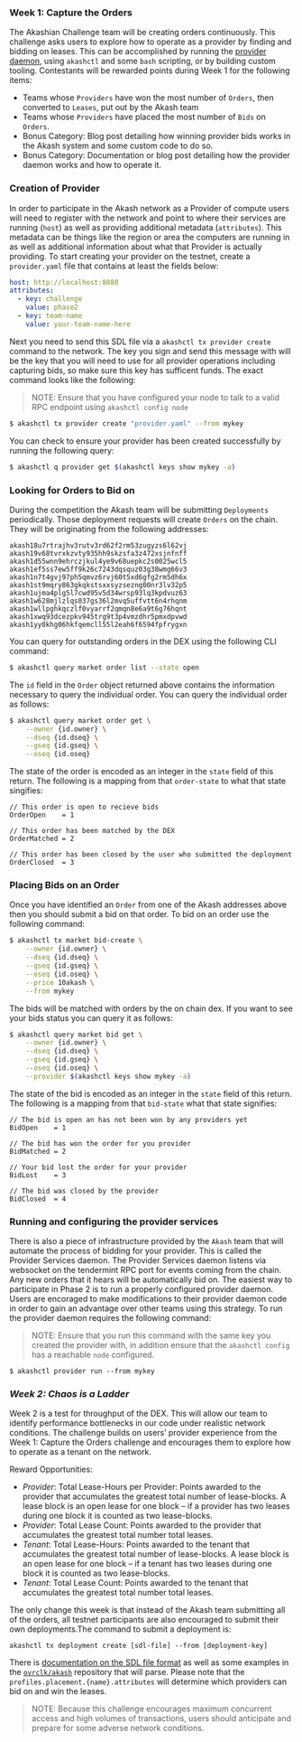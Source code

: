 ### **Week 1: Capture the Orders**

The Akashian Challenge team will be creating orders continuously. This challenge asks users to explore how to operate as a provider by finding and bidding on leases. This can be accomplished by running the [provider daemon](https://github.com/ovrclk/akash/tree/master/provider), using `akashctl` and some `bash` scripting, or by building custom tooling. Contestants will be rewarded points during Week 1 for the following items:

- Teams whose `Providers` have won the most number of `Orders`, then converted to `Leases`, put out by the Akash team
- Teams whose `Providers` have placed the most number of `Bids` on `Orders`.
- Bonus Category: Blog post detailing how winning provider bids works in the Akash system and some custom code to do so.
- Bonus Category: Documentation or blog post detailing how the provider daemon works and how to operate it.

### Creation of Provider

In order to participate in the Akash network as a Provider of compute users will need to register with the network and point to where their services are running (`host`) as well as providing additional metadata (`attributes`). This metadata can be things like the region or area the computers are running in as well as additional information about what that Provider is actually providing. To start creating your provider on the testnet, create a `provider.yaml` file that contains at least the fields below:

```yaml
host: http://localhost:8080
attributes:
  - key: challenge
    value: phase2
  - key: team-name
    value: your-team-name-here
```

Next you need to send this SDL file via a `akashctl tx provider create` command to the network. The key you sign and send this message with will be the key that you will need to use for all provider operations including capturing bids, so make sure this key has sufficent funds. The exact command looks like the following:

> NOTE: Ensure that you have configured your node to talk to a valid RPC endpoint using `akashctl config node`

```bash
$ akashctl tx provider create "provider.yaml" --from mykey
```

You can check to ensure your provider has been created successfully by running the following query:

```bash
$ akashctl q provider get $(akashctl keys show mykey -a)
```

### Looking for Orders to Bid on

During the competition the Akash team will be submitting `Deployments` periodically. Those deployment requests will create `Orders` on the chain. They will be originating from the following addresses:

```
akash18u7rtrajhv3rutv3rd62f2rm53zugyzs6l62vj
akash19v68tvrxkzvty935hh9skzsfa3z472xsjnfnff
akash1d55wnn9ehrczjkul4ye9v68uepkc2s0025wcl5
akash1ef5ss7ew5ff9k26c7243dqsquz03g38wmg66v3
akash1n7t4gvj97ph5qmvz6rvj60t5xd6gfg2rm5dh6x
akash1st9mqry863gkqkstsxxsyzsezng00nr3lv32p5
akash1ujma4plg5l7cwd95v5d34wrsp93lq3kpdvuz63
akash1w628mjlzlqs037gs36l2mvq5uffvtt6n4rhqnm
akash1wllpghkqczlf0vyarrf2qmqn8e6a9t6g76hqnt
akash1xwq93dcezpkv945trg9t3p4vmzdhr5pmxdpvwd
akash1yy0khg06hkfqemcll55l2eah6f6594fpfrygxn
```

You can query for outstanding orders in the DEX using the following CLI command:

```bash
$ akashctl query market order list --state open
```


The `id` field in the `Order` object returned above contains the information necessary to query the individual order. You can query the individual order as follows:

```bash
$ akashctl query market order get \
    --owner {id.owner} \
    --dseq {id.dseq} \
    --gseq {id.gseq} \
    --oseq {id.oseq}
```

The state of the order is encoded as an integer in the `state` field of this return. The following is a mapping from that `order-state` to what that state singifies:

```
// This order is open to recieve bids
OrderOpen    = 1

// This order has been matched by the DEX
OrderMatched = 2

// This order has been closed by the user who submitted the deployment
OrderClosed  = 3
```

### Placing Bids on an Order

Once you have identified an `Order` from one of the Akash addresses above then you should submit a bid on that order. To bid on an order use the following command:

```bash
$ akashctl tx market bid-create \
    --owner {id.owner} \
    --dseq {id.dseq} \
    --gseq {id.gseq} \
    --oseq {id.oseq} \
    --price 10akash \
    --from mykey
```

The bids will be matched with orders by the on chain dex. If you want to see your bids status you can query it as follows:

```bash
$ akashctl query market bid get \
    --owner {id.owner} \
    --dseq {id.dseq} \
    --gseq {id.gseq} \
    --oseq {id.oseq} \
    --provider $(akashctl keys show mykey -a)
```

The state of the bid is encoded as an integer in the `state` field of this return. The following is a mapping from that `bid-state` what that state signifies:

```
// The bid is open an has not been won by any providers yet
BidOpen    = 1

// The bid has won the order for you provider
BidMatched = 2 

// Your bid lost the order for your provider
BidLost    = 3

// The bid was closed by the provider
BidClosed  = 4
```

### Running and configuring the provider services 

There is also a piece of infrastructure provided by the `Akash` team that will automate the process of bidding for your provider. This is called the Provider Services daemon. The Provider Services daemon listens via websocket on the tendermint RPC port for events coming from the chain. Any new orders that it hears will be automatically bid on. The easiest way to participate in Phase 2 is to run a properly configured provider daemon. Users are encoraged to make modifications to their provider daemon code in order to gain an advantage over other teams using this strategy. To run the provider daemon requires the following command:

> NOTE: Ensure that you run this command with the same key you created the provider with, in addition ensure that the `akashctl config` has a reachable `node` configured.

```
$ akashctl provider run --from mykey
```

### *Week 2: Chaos is a Ladder* 

Week 2 is a test for throughput of the DEX. This will allow our team to identify performance bottlenecks in our code under realistic network conditions. The challenge builds on users’ provider experience from the Week 1: Capture the Orders challenge and encourages them to explore how to operate as a tenant on the network. 

Reward Opportunities:

* _Provider_: Total Lease-Hours per Provider: Points awarded to the provider that accumulates the greatest total number of lease-blocks. A lease block is an open lease for one block – if a provider has two leases during one block it is counted as two lease-blocks.
* _Provider_: Total Lease Count: Points awarded to the provider that accumulates the greatest total number total leases.
* _Tenant_: Total Lease-Hours: Points awarded to the tenant that accumulates the greatest total number of lease-blocks. A lease block is an open lease for one block – if a tenant has two leases during one block it is counted as two lease-blocks.
* _Tenant_: Total Lease Count: Points awarded to the tenant that accumulates the greatest total number total leases.

The only change this week is that instead of the Akash team submitting all of the orders, all testnet participants are also encouraged to submit their own deployments.The command to submit a deployment is:

```
akashctl tx deployment create [sdl-file] --from [deployment-key]
```

There is [documentation on the SDL file format](/sdl/README.md) as well as some examples in the [`ovrclk/akash`](https://github.com/ovrclk/akash/blob/master/_docs/examples/provider/deployment.yaml) repository that will parse. Please note that the `profiles.placement.{name}.attributes` will determine which providers can bid on and win the leases.

> NOTE: Because this challenge encourages maximum concurrent access and high volumes of transactions, users should anticipate and prepare for some adverse network conditions. 